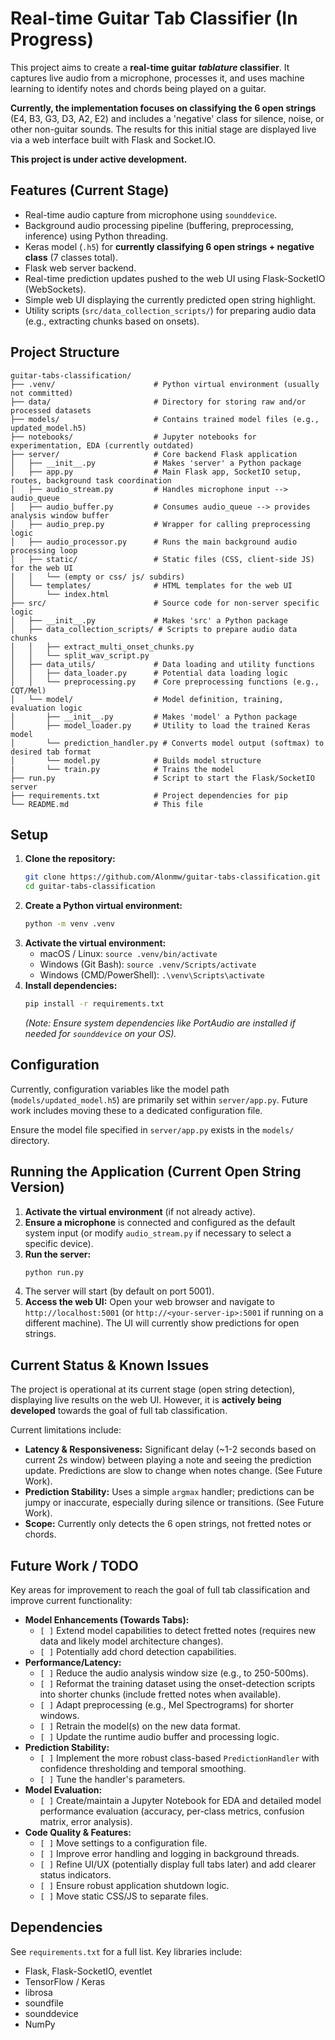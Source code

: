 # Real-time Guitar Tab Classifier (In Progress)

This project aims to create a **real-time guitar *tablature* classifier**. It captures live audio from a microphone, processes it, and uses machine learning to identify notes and chords being played on a guitar.

**Currently, the implementation focuses on classifying the 6 open strings** (E4, B3, G3, D3, A2, E2) and includes a 'negative' class for silence, noise, or other non-guitar sounds. The results for this initial stage are displayed live via a web interface built with Flask and Socket.IO.

**This project is under active development.**

## Features (Current Stage)

* Real-time audio capture from microphone using `sounddevice`.
* Background audio processing pipeline (buffering, preprocessing, inference) using Python threading.
* Keras model (`.h5`) for **currently classifying 6 open strings + negative class** (7 classes total).
* Flask web server backend.
* Real-time prediction updates pushed to the web UI using Flask-SocketIO (WebSockets).
* Simple web UI displaying the currently predicted open string highlight.
* Utility scripts (`src/data_collection_scripts/`) for preparing audio data (e.g., extracting chunks based on onsets).

## Project Structure
```
guitar-tabs-classification/
├── .venv/                      # Python virtual environment (usually not committed)
├── data/                       # Directory for storing raw and/or processed datasets
├── models/                     # Contains trained model files (e.g., updated_model.h5)
├── notebooks/                  # Jupyter notebooks for experimentation, EDA (currently outdated)
├── server/                     # Core backend Flask application
│   ├── __init__.py             # Makes 'server' a Python package
│   ├── app.py                  # Main Flask app, SocketIO setup, routes, background task coordination
│   ├── audio_stream.py         # Handles microphone input --> audio_queue
│   ├── audio_buffer.py         # Consumes audio_queue --> provides analysis window buffer
│   ├── audio_prep.py           # Wrapper for calling preprocessing logic
│   ├── audio_processor.py      # Runs the main background audio processing loop
│   ├── static/                 # Static files (CSS, client-side JS) for the web UI
│   │   └── (empty or css/ js/ subdirs)
│   └── templates/              # HTML templates for the web UI
│       └── index.html
├── src/                        # Source code for non-server specific logic
│   ├── __init__.py             # Makes 'src' a Python package
│   ├── data_collection_scripts/ # Scripts to prepare audio data chunks
│   │   ├── extract_multi_onset_chunks.py
│   │   └── split_wav_script.py
│   ├── data_utils/             # Data loading and utility functions
│   │   ├── data_loader.py      # Potential data loading logic
│   │   └── preprocessing.py    # Core preprocessing functions (e.g., CQT/Mel)
│   └── model/                  # Model definition, training, evaluation logic
│       ├── __init__.py         # Makes 'model' a Python package
│       ├── model_loader.py     # Utility to load the trained Keras model
│       └── prediction_handler.py # Converts model output (softmax) to desired tab format
│       └── model.py            # Builds model structure
|       └── train.py            # Trains the model
├── run.py                      # Script to start the Flask/SocketIO server
├── requirements.txt            # Project dependencies for pip
└── README.md                   # This file
```

## Setup

1.  **Clone the repository:**
    ```bash
    git clone https://github.com/Alonmw/guitar-tabs-classification.git
    cd guitar-tabs-classification
    ```
2.  **Create a Python virtual environment:**
    ```bash
    python -m venv .venv
    ```
3.  **Activate the virtual environment:**
    * macOS / Linux: `source .venv/bin/activate`
    * Windows (Git Bash): `source .venv/Scripts/activate`
    * Windows (CMD/PowerShell): `.\venv\Scripts\activate`
4.  **Install dependencies:**
    ```bash
    pip install -r requirements.txt
    ```
    *(Note: Ensure system dependencies like PortAudio are installed if needed for `sounddevice` on your OS).*

## Configuration

Currently, configuration variables like the model path (`models/updated_model.h5`) are primarily set within `server/app.py`. Future work includes moving these to a dedicated configuration file.

Ensure the model file specified in `server/app.py` exists in the `models/` directory.

## Running the Application (Current Open String Version)

1.  **Activate the virtual environment** (if not already active).
2.  **Ensure a microphone** is connected and configured as the default system input (or modify `audio_stream.py` if necessary to select a specific device).
3.  **Run the server:**
    ```bash
    python run.py
    ```
4.  The server will start (by default on port 5001).
5.  **Access the web UI:** Open your web browser and navigate to `http://localhost:5001` (or `http://<your-server-ip>:5001` if running on a different machine). The UI will currently show predictions for open strings.

## Current Status & Known Issues

The project is operational at its current stage (open string detection), displaying live results on the web UI. However, it is **actively being developed** towards the goal of full tab classification.

Current limitations include:

* **Latency & Responsiveness:** Significant delay (~1-2 seconds based on current 2s window) between playing a note and seeing the prediction update. Predictions are slow to change when notes change. (See Future Work).
* **Prediction Stability:** Uses a simple `argmax` handler; predictions can be jumpy or inaccurate, especially during silence or transitions. (See Future Work).
* **Scope:** Currently only detects the 6 open strings, not fretted notes or chords.

## Future Work / TODO

Key areas for improvement to reach the goal of full tab classification and improve current functionality:

* **Model Enhancements (Towards Tabs):**
    * `[ ]` Extend model capabilities to detect fretted notes (requires new data and likely model architecture changes).
    * `[ ]` Potentially add chord detection capabilities.
* **Performance/Latency:**
    * `[ ]` Reduce the audio analysis window size (e.g., to 250-500ms).
    * `[ ]` Reformat the training dataset using the onset-detection scripts into shorter chunks (include fretted notes when available).
    * `[ ]` Adapt preprocessing (e.g., Mel Spectrograms) for shorter windows.
    * `[ ]` Retrain the model(s) on the new data format.
    * `[ ]` Update the runtime audio buffer and processing logic.
* **Prediction Stability:**
    * `[ ]` Implement the more robust class-based `PredictionHandler` with confidence thresholding and temporal smoothing.
    * `[ ]` Tune the handler's parameters.
* **Model Evaluation:**
    * `[ ]` Create/maintain a Jupyter Notebook for EDA and detailed model performance evaluation (accuracy, per-class metrics, confusion matrix, error analysis).
* **Code Quality & Features:**
    * `[ ]` Move settings to a configuration file.
    * `[ ]` Improve error handling and logging in background threads.
    * `[ ]` Refine UI/UX (potentially display full tabs later) and add clearer status indicators.
    * `[ ]` Ensure robust application shutdown logic.
    * `[ ]` Move static CSS/JS to separate files.

## Dependencies

See `requirements.txt` for a full list. Key libraries include:

* Flask, Flask-SocketIO, eventlet
* TensorFlow / Keras
* librosa
* soundfile
* sounddevice
* NumPy
